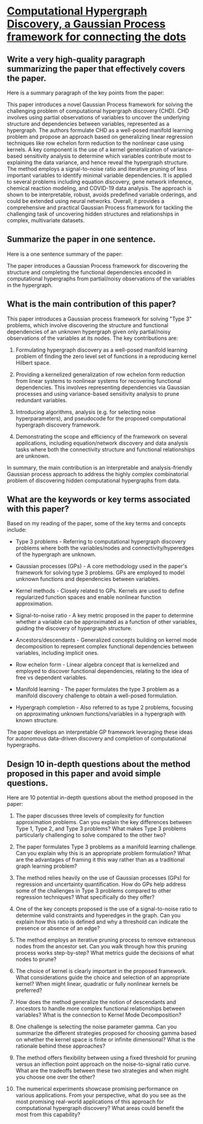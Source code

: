 # [Computational Hypergraph Discovery, a Gaussian Process framework for   connecting the dots](https://arxiv.org/abs/2311.17007)

## Write a very high-quality paragraph summarizing the paper that effectively covers the paper.

 Here is a summary paragraph of the key points from the paper:

This paper introduces a novel Gaussian Process framework for solving the challenging problem of computational hypergraph discovery (CHD). CHD involves using partial observations of variables to uncover the underlying structure and dependencies between variables, represented as a hypergraph. The authors formulate CHD as a well-posed manifold learning problem and propose an approach based on generalizing linear regression techniques like row echelon form reduction to the nonlinear case using kernels. A key component is the use of a kernel generalization of variance-based sensitivity analysis to determine which variables contribute most to explaining the data variance, and hence reveal the hypergraph structure. The method employs a signal-to-noise ratio and iterative pruning of less important variables to identify minimal variable dependencies. It is applied to several problems including equation discovery, gene network inference, chemical reaction modeling, and COVID-19 data analysis. The approach is shown to be interpretable, robust, avoids predefined variable orderings, and could be extended using neural networks. Overall, it provides a comprehensive and practical Gaussian Process framework for tackling the challenging task of uncovering hidden structures and relationships in complex, multivariate datasets.


## Summarize the paper in one sentence.

 Here is a one sentence summary of the paper:

The paper introduces a Gaussian Process framework for discovering the structure and completing the functional dependencies encoded in computational hypergraphs from partial/noisy observations of the variables in the hypergraph.


## What is the main contribution of this paper?

 This paper introduces a Gaussian process framework for solving "Type 3" problems, which involve discovering the structure and functional dependencies of an unknown hypergraph given only partial/noisy observations of the variables at its nodes. The key contributions are:

1) Formulating hypergraph discovery as a well-posed manifold learning problem of finding the zero level set of functions in a reproducing kernel Hilbert space. 

2) Providing a kernelized generalization of row echelon form reduction from linear systems to nonlinear systems for recovering functional dependencies. This involves representing dependencies via Gaussian processes and using variance-based sensitivity analysis to prune redundant variables.

3) Introducing algorithms, analysis (e.g. for selecting noise hyperparameters), and pseudocode for the proposed computational hypergraph discovery framework.

4) Demonstrating the scope and efficiency of the framework on several applications, including equation/network discovery and data analysis tasks where both the connectivity structure and functional relationships are unknown.

In summary, the main contribution is an interpretable and analysis-friendly Gaussian process approach to address the highly complex combinatorial problem of discovering hidden computational hypergraphs from data.


## What are the keywords or key terms associated with this paper?

 Based on my reading of the paper, some of the key terms and concepts include:

- Type 3 problems - Referring to computational hypergraph discovery problems where both the variables/nodes and connectivity/hyperedges of the hypergraph are unknown.

- Gaussian processes (GPs) - A core methodology used in the paper's framework for solving type 3 problems. GPs are employed to model unknown functions and dependencies between variables.

- Kernel methods - Closely related to GPs. Kernels are used to define regularized function spaces and enable nonlinear function approximation. 

- Signal-to-noise ratio - A key metric proposed in the paper to determine whether a variable can be approximated as a function of other variables, guiding the discovery of hypergraph structure. 

- Ancestors/descendants - Generalized concepts building on kernel mode decomposition to represent complex functional dependencies between variables, including implicit ones.

- Row echelon form - Linear algebra concept that is kernelized and employed to discover functional dependencies, relating to the idea of free vs dependent variables.

- Manifold learning - The paper formulates the type 3 problem as a manifold discovery challenge to obtain a well-posed formulation.

- Hypergraph completion - Also referred to as type 2 problems, focusing on approximating unknown functions/variables in a hypergraph with known structure.

The paper develops an interpretable GP framework leveraging these ideas for autonomous data-driven discovery and completion of computational hypergraphs.


## Design 10 in-depth questions about the method proposed in this paper and avoid simple questions.

 Here are 10 potential in-depth questions about the method proposed in the paper:

1) The paper discusses three levels of complexity for function approximation problems. Can you explain the key differences between Type 1, Type 2, and Type 3 problems? What makes Type 3 problems particularly challenging to solve compared to the other two?

2) The paper formulates Type 3 problems as a manifold learning challenge. Can you explain why this is an appropriate problem formulation? What are the advantages of framing it this way rather than as a traditional graph learning problem? 

3) The method relies heavily on the use of Gaussian processes (GPs) for regression and uncertainty quantification. How do GPs help address some of the challenges in Type 3 problems compared to other regression techniques? What specifically do they offer?

4) One of the key concepts proposed is the use of a signal-to-noise ratio to determine valid constraints and hyperedges in the graph. Can you explain how this ratio is defined and why a threshold can indicate the presence or absence of an edge? 

5) The method employs an iterative pruning process to remove extraneous nodes from the ancestor set. Can you walk through how this pruning process works step-by-step? What metrics guide the decisions of what nodes to prune?

6) The choice of kernel is clearly important in the proposed framework. What considerations guide the choice and selection of an appropriate kernel? When might linear, quadratic or fully nonlinear kernels be preferred?  

7) How does the method generalize the notion of descendants and ancestors to handle more complex functional relationships between variables? What is the connection to Kernel Mode Decomposition?

8) One challenge is selecting the noise parameter gamma. Can you summarize the different strategies proposed for choosing gamma based on whether the kernel space is finite or infinite dimensional? What is the rationale behind these approaches?

9) The method offers flexibility between using a fixed threshold for pruning versus an inflection point approach on the noise-to-signal ratio curve. What are the tradeoffs between these two strategies and when might you choose one over the other? 

10) The numerical experiments showcase promising performance on various applications. From your perspective, what do you see as the most promising real-world applications of this approach for computational hypergraph discovery? What areas could benefit the most from this capability?
